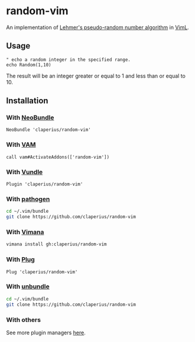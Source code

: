 random-vim
==========

An implementation of [Lehmer's pseudo-random number algorithm](http://en.wikipedia.org/wiki/Lehmer_random_number_generator) in [VimL](https://github.com/trending?l=viml).

Usage
-----

```viml
" echo a random integer in the specified range.
echo Random(1,10)
```

The result will be an integer greater or equal to 1 and less than or equal to 10.

Installation
------------

### With [NeoBundle](https://github.com/Shougo/neobundle.vim)

```viml
NeoBundle 'claperius/random-vim'
```

### With [VAM](https://github.com/MarcWeber/vim-addon-manager)

```viml
call vam#ActivateAddons(['random-vim'])
```

### With [Vundle](https://github.com/gmarik/Vundle.vim)

```viml
Plugin 'claperius/random-vim'
```

### With [pathogen](https://github.com/tpope/vim-pathogen)

```sh
cd ~/.vim/bundle
git clone https://github.com/claperius/random-vim
```

### With [Vimana](https://github.com/c9s/Vimana)

```sh
vimana install gh:claperius/random-vim
```

### With [Plug](https://github.com/junegunn/vim-plug)

```viml
Plug 'claperius/random-vim'
```

### With [unbundle](https://github.com/sunaku/vim-unbundle)

```sh
cd ~/.vim/bundle
git clone https://github.com/claperius/random-vim
```

### With others

See more plugin managers [here](http://vim-wiki.mawercer.de/wiki/topic/vim%20plugin%20managment.html).
